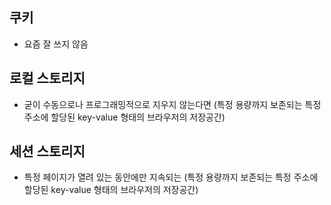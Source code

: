 ## 쿠키

- 요즘 잘 쓰지 않음

## 로컬 스토리지

- 굳이 수동으로나 프로그래밍적으로 지우지 않는다면 (특정 용량까지 보존되는 특정 주소에 할당된 key-value 형태의 브라우저의 저장공간)

## 세션 스토리지

- 특정 페이지가 열려 있는 동안에만 지속되는 (특정 용량까지 보존되는 특정 주소에 할당된 key-value 형태의 브라우저의 저장공간)
